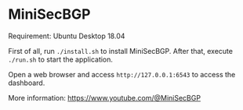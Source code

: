 # MiniSecBGP


Requirement: Ubuntu Desktop 18.04

First of all, run `./install.sh` to install MiniSecBGP. After that, execute `./run.sh` to start the application. 

Open a web browser and access `http://127.0.0.1:6543` to access the dashboard.

More information: https://www.youtube.com/@MiniSecBGP
